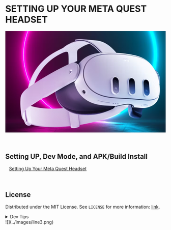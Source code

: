 # SETTING UP YOUR META QUEST HEADSET
![Meta3HD.png](Meta3HD.png)

<br>


## Setting UP, Dev Mode, and APK/Build Install


<kbd></kbd> &nbsp;&nbsp; [Setting Up Your Meta Quest Headset](SettingUpMetaHD) <br>

<br>

<!-- LICENSE -->
## License
Distributed under the MIT License. See `LICENSE` for more information: [link](LICENSE).

</details>
<details><summary>Dev Tips</summary>
make git m="add commit message"
</details>
![](../images/line3.png)


